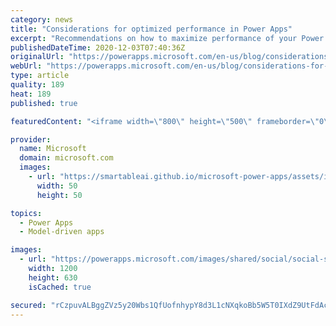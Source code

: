```yaml
---
category: news
title: "Considerations for optimized performance in Power Apps"
excerpt: "Recommendations on how to maximize performance of your Power Apps "
publishedDateTime: 2020-12-03T07:40:36Z
originalUrl: "https://powerapps.microsoft.com/en-us/blog/considerations-for-optimized-performance-in-power-apps/"
webUrl: "https://powerapps.microsoft.com/en-us/blog/considerations-for-optimized-performance-in-power-apps/"
type: article
quality: 189
heat: 189
published: true

featuredContent: "<iframe width=\"800\" height=\"500\" frameborder=\"0\" src=\"https://www.youtube.com/embed/jcKoqC9Vfmo\" allow=\"accelerometer; autoplay; encrypted-media; gyroscope; picture-in-picture\" allowfullscreen></iframe>"

provider:
  name: Microsoft
  domain: microsoft.com
  images:
    - url: "https://smartableai.github.io/microsoft-power-apps/assets/images/organizations/microsoft.com-50x50.jpg"
      width: 50
      height: 50

topics:
  - Power Apps
  - Model-driven apps

images:
  - url: "https://powerapps.microsoft.com/images/shared/social/social-share-post-ignite.png"
    width: 1200
    height: 630
    isCached: true

secured: "rCzpuvALBggZVz5y20Wbs1QfUofnhypY8d3L1cNXqkoBb5W5T0IXdZ9UtFdAclj5OBqZrCKJRQc+HjjRZP7GeYOnUH5UvphCbDKCLCBMc/CqdcdlUjT+DmpKAtqw15EtkqGBT1oMP/cKzbTUvX7UBKSANt65gH6+f2ft341iieRXOWNz4KSMfTbMOCbnzDkhWYfOaTBpOl/lqN9x/+Sw9UgRxBD70URFYkidtIZNchMthn8outVEhuVZXGjryJG+JNj3G7BFl25NIrLYPDbezr3m3NHok6NHXUu5+caaTJ4cmgTZyUhTMcVGr7u36TWZBEf0su0UKcDRHFqud0WTjhISqm/70/kzH4CDe1pdndln4jB+DD3QmIi3fv0gJh47WX+EAVDne9ej/OQ75J/3mK94Jxp/eIy05nhon1QHr+iHBZc8sxabvcs/NCYKuvmwheOB4fHFInwTXfZTBTFOXg==;Ce/DnC5M0A6qjnZyEhALWQ=="
---
```


